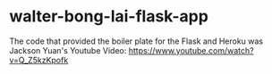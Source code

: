 # walter-bong-lai-flask-app
The code that provided the boiler plate for the Flask and Heroku was Jackson Yuan's Youtube Video: https://www.youtube.com/watch?v=Q_Z5kzKpofk
